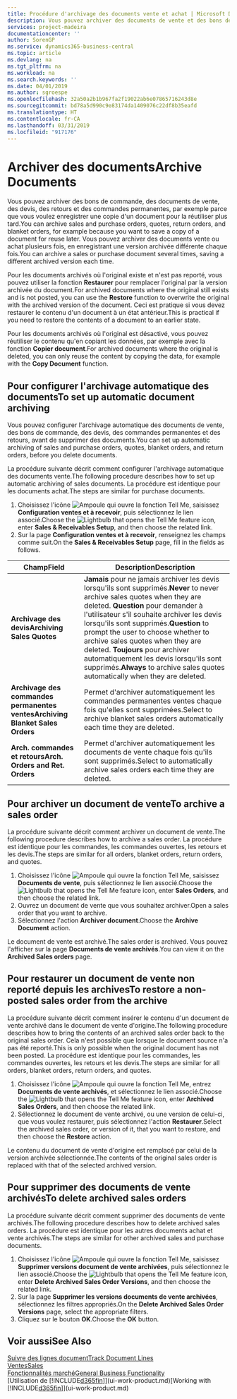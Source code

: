 ```yaml
---
title: Procédure d'archivage des documents vente et achat | Microsoft Docs
description: Vous pouvez archiver des documents de vente et des bons de commande, des devis, des retours et des commandes permanentes, et vous pouvez utiliser le document archivé pour recréer le document d'origine.
services: project-madeira
documentationcenter: ''
author: SorenGP
ms.service: dynamics365-business-central
ms.topic: article
ms.devlang: na
ms.tgt_pltfrm: na
ms.workload: na
ms.search.keywords: ''
ms.date: 04/01/2019
ms.author: sgroespe
ms.openlocfilehash: 32a50a2b1b967fa2f19022ab6e07865716243d8e
ms.sourcegitcommit: bd78a5d990c9e83174da1409076c22df8b35eafd
ms.translationtype: HT
ms.contentlocale: fr-CA
ms.lasthandoff: 03/31/2019
ms.locfileid: "917176"
---
```

# <a name="archive-documents"></a><span data-ttu-id="8b095-103">Archiver des documents</span><span class="sxs-lookup"><span data-stu-id="8b095-103">Archive Documents</span></span>
<span data-ttu-id="8b095-104">Vous pouvez archiver des bons de commande, des documents de vente, des devis, des retours et des commandes permanentes, par exemple parce que vous voulez enregistrer une copie d'un document pour la réutiliser plus tard.</span><span class="sxs-lookup"><span data-stu-id="8b095-104">You can archive sales and purchase orders, quotes, return orders, and blanket orders, for example because you want to save a copy of a document for reuse later.</span></span> <span data-ttu-id="8b095-105">Vous pouvez archiver des documents vente ou achat plusieurs fois, en enregistrant une version archivée différente chaque fois.</span><span class="sxs-lookup"><span data-stu-id="8b095-105">You can archive a sales or purchase document several times, saving a different archived version each time.</span></span>

<span data-ttu-id="8b095-106">Pour les documents archivés où l'original existe et n'est pas reporté, vous pouvez utiliser la fonction **Restaurer** pour remplacer l'original par la version archivée du document.</span><span class="sxs-lookup"><span data-stu-id="8b095-106">For archived documents where the original still exists and is not posted, you can use the **Restore** function to overwrite the original with the archived version of the document.</span></span> <span data-ttu-id="8b095-107">Ceci est pratique si vous devez restaurer le contenu d'un document à un état antérieur.</span><span class="sxs-lookup"><span data-stu-id="8b095-107">This is practical if you need to restore the contents of a document to an earlier state.</span></span>

<span data-ttu-id="8b095-108">Pour les documents archivés où l'original est désactivé, vous pouvez réutiliser le contenu qu'en copiant les données, par exemple avec la fonction **Copier document**.</span><span class="sxs-lookup"><span data-stu-id="8b095-108">For archived documents where the original is deleted, you can only reuse the content by copying the data, for example with the **Copy Document** function.</span></span>   

## <a name="to-set-up-automatic-document-archiving"></a><span data-ttu-id="8b095-109">Pour configurer l'archivage automatique des documents</span><span class="sxs-lookup"><span data-stu-id="8b095-109">To set up automatic document archiving</span></span>  
<span data-ttu-id="8b095-110">Vous pouvez configurer l'archivage automatique des documents de vente, des bons de commande, des devis, des commandes permanentes et des retours, avant de supprimer des documents.</span><span class="sxs-lookup"><span data-stu-id="8b095-110">You can set up automatic archiving of sales and purchase orders, quotes, blanket orders, and return orders, before you delete documents.</span></span>

<span data-ttu-id="8b095-111">La procédure suivante décrit comment configurer l'archivage automatique des documents vente.</span><span class="sxs-lookup"><span data-stu-id="8b095-111">The following procedure describes how to set up automatic archiving of sales documents.</span></span> <span data-ttu-id="8b095-112">La procédure est identique pour les documents achat.</span><span class="sxs-lookup"><span data-stu-id="8b095-112">The steps are similar for purchase documents.</span></span>
1.  <span data-ttu-id="8b095-113">Choisissez l'icône ![Ampoule qui ouvre la fonction Tell Me](media/ui-search/search_small.png "Dites-moi ce que vous voulez faire"), saisissez **Configuration ventes et à recevoir**, puis sélectionnez le lien associé.</span><span class="sxs-lookup"><span data-stu-id="8b095-113">Choose the ![Lightbulb that opens the Tell Me feature](media/ui-search/search_small.png "Tell me what you want to do") icon, enter **Sales & Receivables Setup**, and then choose the related link.</span></span>
2. <span data-ttu-id="8b095-114">Sur la page **Configuration ventes et à recevoir**, renseignez les champs comme suit.</span><span class="sxs-lookup"><span data-stu-id="8b095-114">On the **Sales & Receivables Setup** page, fill in the fields as follows.</span></span>

|<span data-ttu-id="8b095-115">Champ</span><span class="sxs-lookup"><span data-stu-id="8b095-115">Field</span></span>|<span data-ttu-id="8b095-116">Description</span><span class="sxs-lookup"><span data-stu-id="8b095-116">Description</span></span>|
|-----|-----------|
|<span data-ttu-id="8b095-117">**Archivage des devis**</span><span class="sxs-lookup"><span data-stu-id="8b095-117">**Archiving Sales Quotes**</span></span>|<span data-ttu-id="8b095-118">**Jamais** pour ne jamais archiver les devis lorsqu'ils sont supprimés.</span><span class="sxs-lookup"><span data-stu-id="8b095-118">**Never** to never archive sales quotes when they are deleted.</span></span> <span data-ttu-id="8b095-119">**Question** pour demander à l'utilisateur s'il souhaite archiver les devis lorsqu'ils sont supprimés.</span><span class="sxs-lookup"><span data-stu-id="8b095-119">**Question** to prompt the user to choose whether to archive sales quotes when they are deleted.</span></span> <span data-ttu-id="8b095-120">**Toujours** pour archiver automatiquement les devis lorsqu'ils sont supprimés.</span><span class="sxs-lookup"><span data-stu-id="8b095-120">**Always** to archive sales quotes automatically when they are deleted.</span></span>|
|<span data-ttu-id="8b095-121">**Archivage des commandes permanentes ventes**</span><span class="sxs-lookup"><span data-stu-id="8b095-121">**Archiving Blanket Sales Orders**</span></span>|<span data-ttu-id="8b095-122">Permet d'archiver automatiquement les commandes permanentes ventes chaque fois qu'elles sont supprimées.</span><span class="sxs-lookup"><span data-stu-id="8b095-122">Select to archive blanket sales orders automatically each time they are deleted.</span></span>|
|<span data-ttu-id="8b095-123">**Arch. commandes et retours**</span><span class="sxs-lookup"><span data-stu-id="8b095-123">**Arch. Orders and Ret. Orders**</span></span>|<span data-ttu-id="8b095-124">Permet d'archiver automatiquement les documents de vente chaque fois qu'ils sont supprimés.</span><span class="sxs-lookup"><span data-stu-id="8b095-124">Select to automatically archive sales orders each time they are deleted.</span></span>|

## <a name="to-archive-a-sales-order"></a><span data-ttu-id="8b095-125">Pour archiver un document de vente</span><span class="sxs-lookup"><span data-stu-id="8b095-125">To archive a sales order</span></span>
<span data-ttu-id="8b095-126">La procédure suivante décrit comment archiver un document de vente.</span><span class="sxs-lookup"><span data-stu-id="8b095-126">The following procedure describes how to archive a sales order.</span></span> <span data-ttu-id="8b095-127">La procédure est identique pour les commandes, les commandes ouvertes, les retours et les devis.</span><span class="sxs-lookup"><span data-stu-id="8b095-127">The steps are similar for all orders, blanket orders, return orders, and quotes.</span></span>

1.  <span data-ttu-id="8b095-128">Choisissez l'icône ![Ampoule qui ouvre la fonction Tell Me](media/ui-search/search_small.png "Dites-moi ce que vous voulez faire"), saisissez **Documents de vente**, puis sélectionnez le lien associé.</span><span class="sxs-lookup"><span data-stu-id="8b095-128">Choose the ![Lightbulb that opens the Tell Me feature](media/ui-search/search_small.png "Tell me what you want to do") icon, enter **Sales Orders**, and then choose the related link.</span></span>  
2.  <span data-ttu-id="8b095-129">Ouvrez un document de vente que vous souhaitez archiver.</span><span class="sxs-lookup"><span data-stu-id="8b095-129">Open a sales order that you want to archive.</span></span>  
3.  <span data-ttu-id="8b095-130">Sélectionnez l'action **Archiver document**.</span><span class="sxs-lookup"><span data-stu-id="8b095-130">Choose the **Archive Document** action.</span></span>

<span data-ttu-id="8b095-131">Le document de vente est archivé.</span><span class="sxs-lookup"><span data-stu-id="8b095-131">The sales order is archived.</span></span> <span data-ttu-id="8b095-132">Vous pouvez l'afficher sur la page **Documents de vente archivés**.</span><span class="sxs-lookup"><span data-stu-id="8b095-132">You can view it on the **Archived Sales orders** page.</span></span>

## <a name="to-restore-a-non-posted-sales-order-from-the-archive"></a><span data-ttu-id="8b095-133">Pour restaurer un document de vente non reporté depuis les archives</span><span class="sxs-lookup"><span data-stu-id="8b095-133">To restore a non-posted sales order from the archive</span></span>
<span data-ttu-id="8b095-134">La procédure suivante décrit comment insérer le contenu d'un document de vente archivé dans le document de vente d'origine.</span><span class="sxs-lookup"><span data-stu-id="8b095-134">The following procedure describes how to bring the contents of an archived sales order back to the original sales order.</span></span> <span data-ttu-id="8b095-135">Cela n'est possible que lorsque le document source n'a pas été reporté.</span><span class="sxs-lookup"><span data-stu-id="8b095-135">This is only possible when the original document has not been posted.</span></span> <span data-ttu-id="8b095-136">La procédure est identique pour les commandes, les commandes ouvertes, les retours et les devis.</span><span class="sxs-lookup"><span data-stu-id="8b095-136">The steps are similar for all orders, blanket orders, return orders, and quotes.</span></span>

1. <span data-ttu-id="8b095-137">Choisissez l'icône ![Ampoule qui ouvre la fonction Tell Me](media/ui-search/search_small.png "Dites-moi ce que vous voulez faire"), entrez **Documents de vente archivés**, et sélectionnez le lien associé.</span><span class="sxs-lookup"><span data-stu-id="8b095-137">Choose the ![Lightbulb that opens the Tell Me feature](media/ui-search/search_small.png "Tell me what you want to do") icon, enter **Archived Sales Orders**, and then choose the related link.</span></span>
2. <span data-ttu-id="8b095-138">Sélectionnez le document de vente archivé, ou une version de celui-ci, que vous voulez restaurer, puis sélectionnez l'action **Restaurer**.</span><span class="sxs-lookup"><span data-stu-id="8b095-138">Select the archived sales order, or version of it, that you want to restore, and then choose the **Restore** action.</span></span>  

<span data-ttu-id="8b095-139">Le contenu du document de vente d'origine est remplacé par celui de la version archivée sélectionnée.</span><span class="sxs-lookup"><span data-stu-id="8b095-139">The contents of the original sales order is replaced with that of the selected archived version.</span></span>

## <a name="to-delete-archived-sales-orders"></a><span data-ttu-id="8b095-140">Pour supprimer des documents de vente archivés</span><span class="sxs-lookup"><span data-stu-id="8b095-140">To delete archived sales orders</span></span>
<span data-ttu-id="8b095-141">La procédure suivante décrit comment supprimer des documents de vente archivés.</span><span class="sxs-lookup"><span data-stu-id="8b095-141">The following procedure describes how to delete archived sales orders.</span></span> <span data-ttu-id="8b095-142">La procédure est identique pour les autres documents achat et vente archivés.</span><span class="sxs-lookup"><span data-stu-id="8b095-142">The steps are similar for other archived sales and purchase documents.</span></span>

1.  <span data-ttu-id="8b095-143">Choisissez l'icône ![Ampoule qui ouvre la fonction Tell Me](media/ui-search/search_small.png "Dites-moi ce que vous voulez faire"), saisissez **Supprimer versions document de vente archivées**, puis sélectionnez le lien associé.</span><span class="sxs-lookup"><span data-stu-id="8b095-143">Choose the ![Lightbulb that opens the Tell Me feature](media/ui-search/search_small.png "Tell me what you want to do") icon, enter **Delete Archived Sales Order Versions**, and then choose the related link.</span></span>  
2.  <span data-ttu-id="8b095-144">Sur la page **Supprimer les versions documents de vente archivées**, sélectionnez les filtres appropriés.</span><span class="sxs-lookup"><span data-stu-id="8b095-144">On the **Delete Archived Sales Order Versions** page, select the appropriate filters.</span></span>  
3.  <span data-ttu-id="8b095-145">Cliquez sur le bouton **OK**.</span><span class="sxs-lookup"><span data-stu-id="8b095-145">Choose the **OK** button.</span></span>

## <a name="see-also"></a><span data-ttu-id="8b095-146">Voir aussi</span><span class="sxs-lookup"><span data-stu-id="8b095-146">See Also</span></span>
[<span data-ttu-id="8b095-147">Suivre des lignes document</span><span class="sxs-lookup"><span data-stu-id="8b095-147">Track Document Lines</span></span>](across-how-to-track-document-lines.md)  
[<span data-ttu-id="8b095-148">Ventes</span><span class="sxs-lookup"><span data-stu-id="8b095-148">Sales</span></span>](sales-manage-sales.md)  
[<span data-ttu-id="8b095-149">Fonctionnalités marché</span><span class="sxs-lookup"><span data-stu-id="8b095-149">General Business Functionality</span></span>](ui-across-business-areas.md)  
<span data-ttu-id="8b095-150">[Utilisation de [!INCLUDE[d365fin](includes/d365fin_md.md)]](ui-work-product.md)</span><span class="sxs-lookup"><span data-stu-id="8b095-150">[Working with [!INCLUDE[d365fin](includes/d365fin_md.md)]](ui-work-product.md)</span></span>
